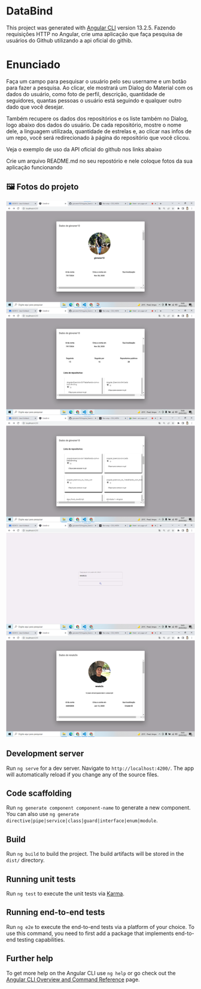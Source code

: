 # DataBind

This project was generated with [Angular CLI](https://github.com/angular/angular-cli) version 13.2.5.
Fazendo requisições HTTP no Angular, crie uma aplicação que faça pesquisa de usuários do Github utilizando a api oficial do githib.

# Enunciado

Faça um campo para pesquisar o usuário pelo seu username e um botão para fazer a pesquisa. Ao clicar, ele mostrará um Dialog do Material com os dados do usuário, como foto de perfil, descrição, quantidade de seguidores, quantas pessoas o usuário está seguindo e qualquer outro dado que você desejar.

Também recupere os dados dos repositórios e os liste também no Dialog, logo abaixo dos dados do usuário. De cada repositório, mostre o nome dele, a linguagem utilizada, quantidade de estrelas e, ao clicar nas infos de um repo, você será redirecionado à página do repositório que você clicou.

Veja o exemplo de uso da API oficial do github nos links abaixo

Crie um arquivo README.md no seu repostório e nele coloque fotos da sua aplicação funcionando

## :framed_picture: Fotos do projeto

 ![foto](https://github.com/giovaner10/templete_angular/blob/main/proj%207/3.png)
 ![foto](https://github.com/giovaner10/templete_angular/blob/main/proj%207/4.png)
 ![foto](https://github.com/giovaner10/templete_angular/blob/main/proj%207/5.png)
 ![foto](https://github.com/giovaner10/templete_angular/blob/main/proj%207/1.png)
 ![foto](https://github.com/giovaner10/templete_angular/blob/main/proj%207/2.png)


## Development server

Run `ng serve` for a dev server. Navigate to `http://localhost:4200/`. The app will automatically reload if you change any of the source files.

## Code scaffolding

Run `ng generate component component-name` to generate a new component. You can also use `ng generate directive|pipe|service|class|guard|interface|enum|module`.

## Build

Run `ng build` to build the project. The build artifacts will be stored in the `dist/` directory.

## Running unit tests

Run `ng test` to execute the unit tests via [Karma](https://karma-runner.github.io).

## Running end-to-end tests

Run `ng e2e` to execute the end-to-end tests via a platform of your choice. To use this command, you need to first add a package that implements end-to-end testing capabilities.

## Further help

To get more help on the Angular CLI use `ng help` or go check out the [Angular CLI Overview and Command Reference](https://angular.io/cli) page.
